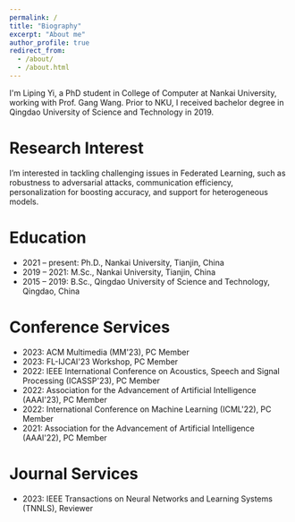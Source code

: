 ```yaml
---
permalink: /
title: "Biography"
excerpt: "About me"
author_profile: true
redirect_from: 
  - /about/
  - /about.html
---
```


I'm Liping Yi, a PhD student in College of Computer at Nankai University, working with Prof. Gang Wang. Prior to NKU, I received bachelor degree in Qingdao University of Science and Technology in 2019.

Research Interest
======
I’m interested in tackling challenging issues in Federated Learning, such as robustness to adversarial attacks, communication efficiency, personalization for boosting accuracy, and support for heterogeneous models.

Education
======
+ 2021 – present: Ph.D., Nankai University, Tianjin, China
+ 2019 – 2021: M.Sc., Nankai University, Tianjin, China
+ 2015 – 2019: B.Sc., Qingdao University of Science and Technology, Qingdao, China

Conference Services
======
+ 2023: ACM Multimedia (MM'23), PC Member
+ 2023: FL-IJCAI'23 Workshop, PC Member
+ 2022: IEEE International Conference on Acoustics, Speech and Signal Processing (ICASSP'23), PC Member
+ 2022: Association for the Advancement of Artificial Intelligence (AAAI'23), PC Member
+ 2022: International Conference on Machine Learning (ICML'22), PC Member
+ 2021: Association for the Advancement of Artificial Intelligence (AAAI'22), PC Member

Journal Services
======
+ 2023: IEEE Transactions on Neural Networks and Learning Systems (TNNLS), Reviewer

 
 
